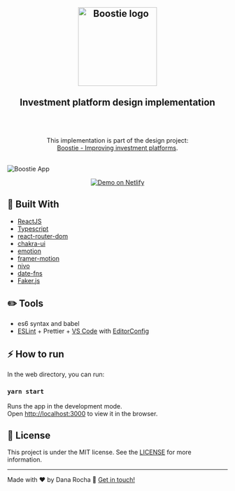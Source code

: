 <h2 align="center">
    <img alt="Boostie logo" src="https://res.cloudinary.com/danarocha/image/upload/v1600066654/github/boostie_logo_t2zya5.png"  width="180px"/>
    <br />
    <br />
    Investment platform design implementation
</h2>
<br /><br />
<p align="center" >
  This implementation is part of the design project: <br /> <a href="https://www.behance.net/gallery/103975967/Improving-Investment-Platforms">Boostie - Improving investment platforms</a>.
</p>
<br />
<img alt="Boostie App" src="https://res.cloudinary.com/danarocha/image/upload/v1600347001/Browsers_k153r7.jpg"  />

<p align="center">
  <a href="https://boostie.netlify.app" target="_blank">
    <img alt="Demo on Netlify" src="">
  </a>
</p>

## :rocket: Built With

- [ReactJS](https://reactjs.org/)
- [Typescript][ts]
- [react-router-dom](https://github.com/ReactTraining/react-router)
- [chakra-ui](https://chakra-ui.com/)
- [emotion](https://emotion.sh/docs/styled)
- [framer-motion](https://www.framer.com/motion/)
- [nivo](https://nivo.rocks)
- [date-fns](https://date-fns.org/)
- [Faker.js](https://github.com/marak/Faker.js/)

## :pencil2: Tools

- es6 syntax and babel
- [ESLint][vceslint] + Prettier + [VS Code][vscode] with [EditorConfig][vceditconfig]

## :zap: How to run

In the web directory, you can run:

### `yarn start`

Runs the app in the development mode.<br />
Open [http://localhost:3000](http://localhost:3000) to view it in the browser.

## :memo: License

This project is under the MIT license. See the [LICENSE](https://github.com/danarocha-br/boostie/blob/staging/LICENSE) for more information.

---

Made with ♥ by Dana Rocha :wave: [Get in touch!](https://www.linkedin.com/in/danarocha/)

[ts]: https://www.typescriptlang.org
[vscode]: https://code.visualstudio.com/
[yarn]: https://yarnpkg.com/
[vceditconfig]: https://marketplace.visualstudio.com/items?itemName=EditorConfig.EditorConfig
[vceslint]: https://marketplace.visualstudio.com/items?itemName=dbaeumer.vscode-eslint
